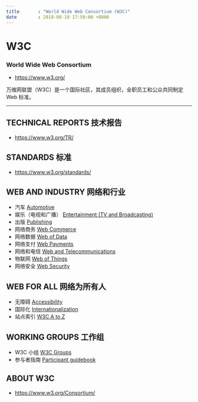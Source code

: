 ```yaml
---
title       : "World Wide Web Consortium (W3C)"
date        : 2018-08-19 17:50:00 +0800
---
```

# W3C
### World Wide Web Consortium
- <https://www.w3.org/>

万维网联盟（W3C）是一个国际社区，其成员组织，全职员工和公众共同制定 Web 标准。

---

## TECHNICAL REPORTS 技术报告

- <https://www.w3.org/TR/>

## STANDARDS 标准

- <https://www.w3.org/standards/>

## WEB AND INDUSTRY 网络和行业

- 汽车 [Automotive](https://www.w3.org/auto/)
- 娱乐（电视和广播） [Entertainment (TV and Broadcasting)](https://www.w3.org/tv/)
- 出版 [Publishing](https://www.w3.org/publishing/)
- 网络商务 [Web Commerce](https://www.w3.org/WebCommerce/)
- 网络数据 [Web of Data](https://www.w3.org/2013/data/)
- 网络支付 [Web Payments](https://www.w3.org/Payments/)
- 网络和电信 [Web and Telecommunications](https://www.w3.org/Telco/)
- 物联网 [Web of Things](https://www.w3.org/WoT/)
- 网络安全 [Web Security](https://www.w3.org/Security)

## WEB FOR ALL 网络为所有人

- 无障碍 [Accessibility](https://www.w3.org/WAI/)
- 国际化 [Internationalization](https://www.w3.org/International/)
- 站点索引 [W3C A to Z](https://www.w3.org/Consortium/siteindex)

## WORKING GROUPS 工作组

- W3C 小组 [W3C Groups](https://www.w3.org/Consortium/activities)
- 参与者指南 [Participant guidebook](https://www.w3.org/Guide/)

## ABOUT W3C

- <https://www.w3.org/Consortium/>
